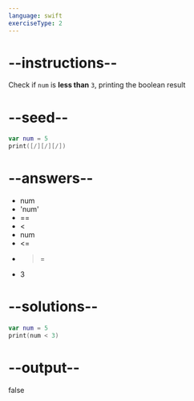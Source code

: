 ```yaml
---
language: swift
exerciseType: 2
---
```


# --instructions--

Check if `num` is **less than** `3`, printing the boolean result

# --seed--

```swift
var num = 5
print([/][/][/])
```

# --answers--

- num 
- 'num' 
- == 
- < 
- num 
- <= 
- >= 
- 3

# --solutions--

```swift
var num = 5
print(num < 3)
```

# --output--

false
